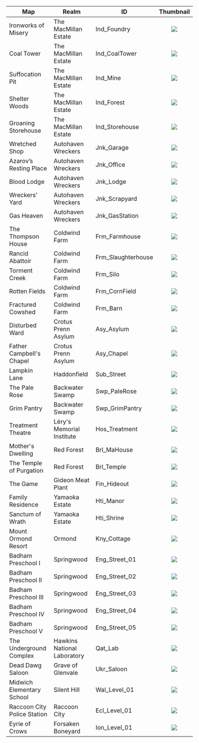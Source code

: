 | Map                         | Realm                       | ID                 |                                                    Thumbnail                                                     |
|-----------------------------|-----------------------------|--------------------|:----------------------------------------------------------------------------------------------------------------:|
| Ironworks of Misery         | The MacMillan Estate        | Ind_Foundry        |   ![](https://media.discordapp.net/attachments/917649484450775061/936776046613766184/iconMap_Ind_Foundry.png)    |
| Coal Tower                  | The MacMillan Estate        | Ind_CoalTower      |   ![](https://cdn.discordapp.com/attachments/917649484450775061/936776021666070599/iconMap_Ind_CoalTower.png)    |
| Suffocation Pit             | The MacMillan Estate        | Ind_Mine           |      ![](https://cdn.discordapp.com/attachments/917649484450775061/936776047024816128/iconMap_Ind_Mine.png)      |
| Shelter Woods               | The MacMillan Estate        | Ind_Forest         |     ![](https://cdn.discordapp.com/attachments/917649484450775061/936776046114664499/iconMap_Ind_Forest.png)     |
| Groaning Storehouse         | The MacMillan Estate        | Ind_Storehouse     |   ![](https://cdn.discordapp.com/attachments/917649484450775061/936776047339397160/iconMap_Ind_Storehouse.png)   |
| Wretched Shop               | Autohaven Wreckers          | Jnk_Garage         |     ![](https://cdn.discordapp.com/attachments/917649484450775061/936776048056614972/iconMap_Jnk_Garage.png)     |
| Azarov’s Resting Place      | Autohaven Wreckers          | Jnk_Office         |     ![](https://cdn.discordapp.com/attachments/917649484450775061/936776045430972426/iconMap_Jnk_Office.png)     |
| Blood Lodge                 | Autohaven Wreckers          | Jnk_Lodge          |     ![](https://cdn.discordapp.com/attachments/917649484450775061/936776048895467580/iconMap_Jnk_Lodge.png)      |
| Wreckers' Yard              | Autohaven Wreckers          | Jnk_Scrapyard      |   ![](https://cdn.discordapp.com/attachments/917649484450775061/936776045749747802/iconMap_Jnk_Scrapyard.png)    |
| Gas Heaven                  | Autohaven Wreckers          | Jnk_GasStation     |   ![](https://cdn.discordapp.com/attachments/917649484450775061/936776048438304818/iconMap_Jnk_GasStation.png)   |
| The Thompson House          | Coldwind Farm               | Frm_Farmhouse      |   ![](https://cdn.discordapp.com/attachments/917649484450775061/936776022668509248/iconMap_Frm_Farmhouse.png)    |
| Rancid Abattoir             | Coldwind Farm               | Frm_Slaughterhouse | ![](https://cdn.discordapp.com/attachments/917649484450775061/936776023159218207/iconMap_Frm_Slaughterhouse.png) |
| Torment Creek               | Coldwind Farm               | Frm_Silo           |      ![](https://cdn.discordapp.com/attachments/917649484450775061/936776022915960894/iconMap_Frm_Silo.png)      |
| Rotten Fields               | Coldwind Farm               | Frm_CornField      |   ![](https://cdn.discordapp.com/attachments/917649484450775061/936776022421012530/iconMap_Frm_Cornfield.png)    |
| Fractured Cowshed           | Coldwind Farm               | Frm_Barn           |      ![](https://cdn.discordapp.com/attachments/917649484450775061/936776022119034880/iconMap_Frm_Barn.png)      |
| Disturbed Ward              | Crotus Prenn Asylum         | Asy_Asylum         |     ![](https://cdn.discordapp.com/attachments/917649484450775061/936775995384557568/iconMap_Asy_Asylum.png)     |
| Father Campbell's Chapel    | Crotus Prenn Asylum         | Asy_Chapel         |     ![](https://cdn.discordapp.com/attachments/917649484450775061/936775995615236126/iconMap_Asy_Chapel.png)     |
| Lampkin Lane                | Haddonfield                 | Sub_Street         |     ![](https://cdn.discordapp.com/attachments/917649484450775061/936776064498298911/iconMap_Sub_Street.png)     |
| The Pale Rose               | Backwater Swamp             | Swp_PaleRose       |    ![](https://cdn.discordapp.com/attachments/917649484450775061/936776065018380398/iconMap_Swp_PaleRose.png)    |
| Grim Pantry                 | Backwater Swamp             | Swp_GrimPantry     |   ![](https://cdn.discordapp.com/attachments/917649484450775061/936776064703791195/iconMap_Swp_GrimPantry.png)   |
| Treatment Theatre           | Léry's Memorial Institute   | Hos_Treatment      |   ![](https://cdn.discordapp.com/attachments/917649484450775061/936776023461224608/iconMap_Hos_Treatment.png)    |
| Mother's Dwelling           | Red Forest                  | Brl_MaHouse        |    ![](https://cdn.discordapp.com/attachments/917649484450775061/936775995816566854/iconMap_Brl_MaHouse.png)     |
| The Temple of Purgation     | Red Forest                  | Brl_Temple         |     ![](https://cdn.discordapp.com/attachments/917649484450775061/936775996059828234/iconMap_Brl_Temple.png)     |
| The Game                    | Gideon Meat Plant           | Fin_Hideout        |    ![](https://cdn.discordapp.com/attachments/917649484450775061/936776021871575090/iconMap_Fin_TheGame.png)     |
| Family Residence            | Yamaoka Estate              | Hti_Manor          |     ![](https://cdn.discordapp.com/attachments/917649484450775061/936776023721250876/iconMap_Hti_Manor.png)      |
| Sanctum of Wrath            | Yamaoka Estate              | Hti_Shrine         |     ![](https://cdn.discordapp.com/attachments/917649484450775061/936776021317914664/iconMap_Hti_Shrine.png)     |
| Mount Ormond Resort         | Ormond                      | Kny_Cottage        |    ![](https://cdn.discordapp.com/attachments/917649484450775061/936776064036913203/iconMap_Kny_Cottage.png)     |
| Badham Preschool I          | Springwood                  | Eng_Street_01      |   ![](https://cdn.discordapp.com/attachments/917649484450775061/936775996630265856/iconMap_Eng_ElmStreet.png)    |
| Badham Preschool II         | Springwood                  | Eng_Street_02      |  ![](https://cdn.discordapp.com/attachments/917649484450775061/936775997007749161/iconMap_Eng_ElmStreet02.png)   |
| Badham Preschool III        | Springwood                  | Eng_Street_03      |  ![](https://cdn.discordapp.com/attachments/917649484450775061/936775997255196732/iconMap_Eng_ElmStreet03.png)   |
| Badham Preschool IV         | Springwood                  | Eng_Street_04      |  ![](https://cdn.discordapp.com/attachments/917649484450775061/936775997523652658/iconMap_Eng_ElmStreet04.png)   |
| Badham Preschool V          | Springwood                  | Eng_Street_05      |  ![](https://cdn.discordapp.com/attachments/917649484450775061/936775995195793468/iconMap_Eng_ElmStreet05.png)   |
| The Underground Complex     | Hawkins National Laboratory | Qat_Lab            |      ![](https://cdn.discordapp.com/attachments/917649484450775061/936776064267608094/iconMap_Qat_Lab.png)       |
| Dead Dawg Saloon            | Grave of Glenvale           | Ukr_Saloon         |     ![](https://cdn.discordapp.com/attachments/917649484450775061/936776065236480000/iconMap_Ukr_Saloon.png)     |
| Midwich Elementary School   | Silent Hill                 | Wal_Level_01       |    ![](https://cdn.discordapp.com/attachments/917649484450775061/936776065433628682/iconMap_Wal_Level01.png)     |
| Raccoon City Police Station | Raccoon City                | Ecl_Level_01       |    ![](https://cdn.discordapp.com/attachments/917649484450775061/936775996282114108/iconMap_Ecl_Level01.png)     |
| Eyrie of Crows              | Forsaken Boneyard           | Ion_Level_01       |    ![](https://cdn.discordapp.com/attachments/917649484450775061/936776047679119401/iconMap_Ion_Level01.png)     |